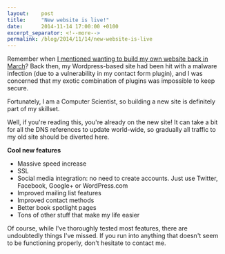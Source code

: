 ```yaml
---
layout:    post
title:     "New website is live!"
date:      2014-11-14 17:00:00 +0100
excerpt_separator: <!--more-->
permalink: /blog/2014/11/14/new-website-is-live
---
```


Remember when [I mentioned wanting to build my own website back in March](/2014/3/17/project-noodle.html)? Back then, my Wordpress-based site had been hit with a malware infection (due to a vulnerability in my contact form plugin), and I was concerned that my exotic combination of plugins was impossible to keep secure.

<!--more-->
Fortunately, I am a Computer Scientist, so building a new site is definitely part of my skillset.

Well, if you're reading this, you're already on the new site! It can take a bit for all the DNS references to update world-wide, so gradually all traffic to my old site should be diverted here.

**Cool new features**
* Massive speed increase
* SSL
* Social media integration: no need to create accounts. Just use Twitter, Facebook, Google+ or WordPress.com
* Improved mailing list features
* Improved contact methods
* Better book spotlight pages
* Tons of other stuff that make my life easier


Of course, while I've thoroughly tested most features, there are undoubtedly things I've missed. If you run into anything that doesn't seem to be functioning properly, don't hesitate to contact me.